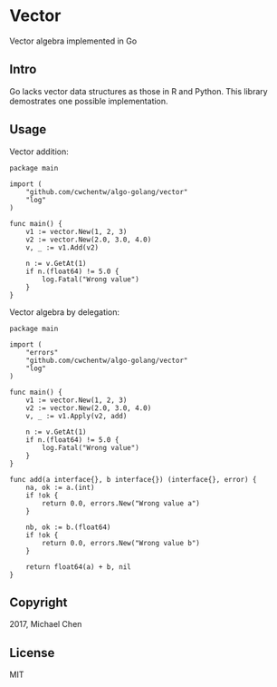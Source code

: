 # Vector

Vector algebra implemented in Go

## Intro

Go lacks vector data structures as those in R and Python. This library demostrates one possible implementation.


## Usage

Vector addition:

```
package main

import (
    "github.com/cwchentw/algo-golang/vector"
    "log"
)

func main() {
    v1 := vector.New(1, 2, 3)
    v2 := vector.New(2.0, 3.0, 4.0)
    v, _ := v1.Add(v2)

    n := v.GetAt(1)
    if n.(float64) != 5.0 {
        log.Fatal("Wrong value")
    }
}
```

Vector algebra by delegation:

```
package main

import (
    "errors"
    "github.com/cwchentw/algo-golang/vector"
    "log"
)

func main() {
    v1 := vector.New(1, 2, 3)
    v2 := vector.New(2.0, 3.0, 4.0)
    v, _ := v1.Apply(v2, add)
    
    n := v.GetAt(1)
    if n.(float64) != 5.0 {
        log.Fatal("Wrong value")
    }
}

func add(a interface{}, b interface{}) (interface{}, error) {
    na, ok := a.(int)
    if !ok {
        return 0.0, errors.New("Wrong value a")
    }
    
    nb, ok := b.(float64)
    if !ok {
        return 0.0, errors.New("Wrong value b")
    }
    
    return float64(a) + b, nil
}
```

## Copyright

2017, Michael Chen

## License

MIT
